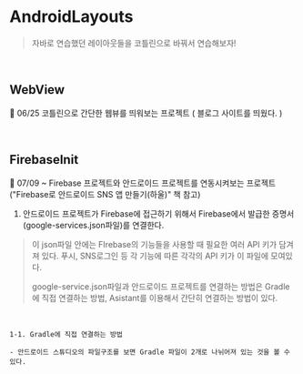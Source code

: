 # AndroidLayouts

> 자바로 연습했던 레이아웃들을 코틀린으로 바꿔서 연습해보자!

<br>

## WebView

💁 06/25 코틀린으로 간단한 웹뷰를 띄워보는 프로젝트 ( 블로그 사이트를 띄웠다. )

<br>

## FirebaseInit

💁 07/09 ~ Firebase 프로젝트와 안드로이드 프로젝트를 연동시켜보는 프로젝트("Firebase로 안드로이드 SNS 앱 만들기(하울)" 책 참고)

1. 안드로이드 프로젝트가 Firebase에 접근하기 위해서 Firebase에서 발급한 증명서(google-services.json파일)를 연결한다.
  > 이 json파일 안에는 FIrebase의 기능들을 사용할 때 필요한 여러 API 키가 담겨져 있다. 푸시, SNS로그인 등 각 기능에 따른 각각의 API 키가 이 파일에 모여있다.
  >
  > google-service.json파일과 안드로이드 프로젝트를 연결하는 방법은 Gradle에 직접 연결하는 방법, Asistant를 이용해서 간단히 연결하는 방법이 있다.
  
  <br>

    1-1. Gradle에 직접 연결하는 방법
  
    - 안드로이드 스튜디오의 파일구조를 보면 Gradle 파일이 2개로 나뉘어져 있는 것을 볼 수 있다.
